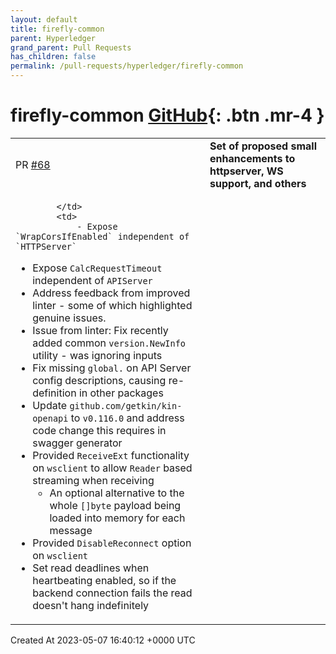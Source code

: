 ```yaml
---
layout: default
title: firefly-common
parent: Hyperledger
grand_parent: Pull Requests
has_children: false
permalink: /pull-requests/hyperledger/firefly-common
---
```


# firefly-common <span class="fs-3 right-align">[GitHub](https://github.com/hyperledger/firefly-common){: .btn .mr-4 }</span>


<div>
    <table>
        <tr>
            <td>
                PR <a href="https://github.com/hyperledger/firefly-common/pull/68" class=".btn">#68</a>
            </td>
            <td>
                <b>
                    Set of proposed small enhancements to httpserver, WS support, and others
                </b>
            </td>
        </tr>
        <tr>
            <td>
                
            </td>
            <td>
                - Expose `WrapCorsIfEnabled` independent of `HTTPServer`
- Expose `CalcRequestTimeout` independent of `APIServer`
- Address feedback from improved linter - some of which highlighted genuine issues.
- Issue from linter: Fix recently added common `version.NewInfo` utility - was ignoring inputs
- Fix missing `global.` on API Server config descriptions, causing re-definition in other packages
- Update `github.com/getkin/kin-openapi` to `v0.116.0` and address code change this requires in swagger generator
- Provided `ReceiveExt` functionality on `wsclient` to allow `Reader` based streaming when receiving
  - An optional alternative to the whole `[]byte` payload being loaded into memory for each message
- Provided `DisableReconnect` option on `wsclient`
- Set read deadlines when heartbeating enabled, so if the backend connection fails the read doesn't hang indefinitely
            </td>
        </tr>
    </table>
    <div class="right-align">
        Created At 2023-05-07 16:40:12 +0000 UTC
    </div>
</div>

